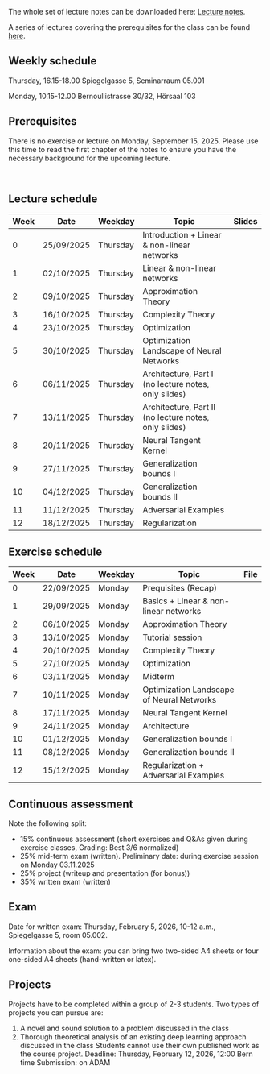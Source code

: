 The whole set of lecture notes can be downloaded here: [Lecture notes](notes/lecture_notes.pdf).

A series of lectures covering the prerequisites for the class can be found [here](https://www.youtube.com/watch?v=Cz1sCRX5tek&list=PLvs1S8_6mIiW4ZXRHlHlLDPACSmdUPnZ9).

## Weekly schedule
Thursday, 16.15-18.00 
Spiegelgasse 5, Seminarraum 05.001

Monday, 10.15-12.00 
Bernoullistrasse 30/32, Hörsaal 103


## Prerequisites
There is no exercise or lecture on Monday, September 15, 2025. Please use this time to read the first chapter of the notes to ensure you have the necessary background for the upcoming lecture.


&nbsp;

## Lecture schedule

| Week    | Date       | Weekday | Topic                                            | Slides                                   |
|---------|------------|---------|--------------------------------------------------|------------------------------------------|
| 0       | 25/09/2025 | Thursday| Introduction + Linear & non-linear networks      ||
| 1       | 02/10/2025 | Thursday| Linear & non-linear networks                     ||               
| 2       | 09/10/2025 | Thursday| Approximation Theory                             ||           
| 3       | 16/10/2025 | Thursday| Complexity Theory                                ||           
| 4       | 23/10/2025 | Thursday| Optimization                                     ||           
| 5       | 30/10/2025 | Thursday| Optimization Landscape of Neural Networks        ||          
| 6       | 06/11/2025 | Thursday| Architecture, Part I (no lecture notes, only slides)   | |           
| 7       | 13/11/2025 | Thursday| Architecture, Part II (no lecture notes, only slides)  | |           
| 8       | 20/11/2025 | Thursday| Neural Tangent Kernel                            ||           
| 9       | 27/11/2025 | Thursday| Generalization bounds I                          ||           
| 10      | 04/12/2025 | Thursday| Generalization bounds II                         | |           
| 11      | 11/12/2025 | Thursday| Adversarial Examples                             ||           
| 12      | 18/12/2025 | Thursday| Regularization                                   ||           
       

## Exercise schedule

| Week     | Date       | Weekday | Topic                                            | File                                                   |
|----------|------------|---------|--------------------------------------------------|--------------------------------------------------------|
| 0        | 22/09/2025 | Monday| Prequisites (Recap)                              ||
| 1        | 29/09/2025 | Monday| Basics + Linear & non-linear networks            ||           
| 2        | 06/10/2025 | Monday  | Approximation Theory                             ||           
| 3        | 13/10/2025 | Monday  | Tutorial session                                 ||           
| 4        | 20/10/2025 | Monday  | Complexity Theory                                ||           
| 5        | 27/10/2025 | Monday  | Optimization                                     ||          
| 6        | 03/11/2025 | Monday  | Midterm                                      |     |           
| 7        | 10/11/2025 | Monday| Optimization Landscape of Neural Networks   ||         
| 8        | 17/11/2025 | Monday  | Neural Tangent Kernel                       ||           
| 9        | 24/11/2025 | Monday  | Architecture                       ||           
| 10       | 01/12/2025 | Monday  | Generalization bounds I                    ||           
| 11       | 08/12/2025 | Monday  | Generalization bounds II                         ||           
| 12       | 15/12/2025 | Monday| Regularization + Adversarial Examples     ||           


## Continuous assessment

Note the following split:
- 15% continuous assessment (short exercises and Q&As given during exercise classes, Grading: Best 3/6 normalized)
- 25% mid-term exam (written). Preliminary date: during exercise session on Monday 03.11.2025
- 25% project (writeup and presentation (for bonus))
- 35% written exam (written)



## Exam
Date for written exam: Thursday, February 5, 2026, 10-12 a.m., Spiegelgasse 5, room 05.002.

Information about the exam: you can bring two two-sided A4 sheets or four one-sided A4 sheets (hand-written or latex).


## Projects
Projects have to be completed within a group of 2-3 students. Two types of projects you can pursue are:
1) A novel and sound solution to a problem discussed in the class
2) Thorough theoretical analysis of an existing deep learning approach discussed in the class
Students cannot use their own published work as the course project.
Deadline: Thursday, February 12, 2026, 12:00 Bern time
Submission: on ADAM
